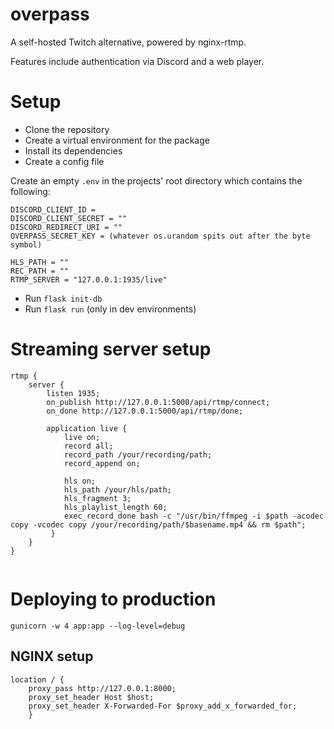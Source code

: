# overpass
A self-hosted Twitch alternative, powered by nginx-rtmp.

Features include authentication via Discord and a web player.

# Setup

- Clone the repository
- Create a virtual environment for the package
- Install its dependencies
- Create a config file

Create an empty `.env` in the projects' root directory which contains the following:

```
DISCORD_CLIENT_ID =
DISCORD_CLIENT_SECRET = ""
DISCORD_REDIRECT_URI = ""
OVERPASS_SECRET_KEY = (whatever os.urandom spits out after the byte symbol)

HLS_PATH = ""
REC_PATH = ""
RTMP_SERVER = "127.0.0.1:1935/live"
```

- Run `flask init-db`
- Run `flask run` (only in dev environments)

# Streaming server setup

```
rtmp {
    server {
        listen 1935;
        on_publish http://127.0.0.1:5000/api/rtmp/connect;
        on_done http://127.0.0.1:5000/api/rtmp/done;

        application live {
            live on;
            record all;
            record_path /your/recording/path;
            record_append on;

            hls on;
            hls_path /your/hls/path;
            hls_fragment 3;
            hls_playlist_length 60;
            exec_record_done bash -c "/usr/bin/ffmpeg -i $path -acodec copy -vcodec copy /your/recording/path/$basename.mp4 && rm $path";
         }
    }
}


```

# Deploying to production

`gunicorn -w 4 app:app --log-level=debug`

## NGINX setup
```
location / {
    proxy_pass http://127.0.0.1:8000;
    proxy_set_header Host $host;
    proxy_set_header X-Forwarded-For $proxy_add_x_forwarded_for;
    }
```